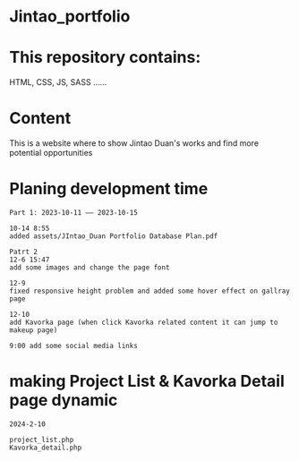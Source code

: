 # Jintao_portfolio

# This repository contains:
HTML, CSS, JS, SASS ......

# Content
This is a website where to show Jintao Duan's works and find more potential opportunities

# Planing development time
    Part 1: 2023-10-11 —— 2023-10-15

    10-14 8:55
    added assets/JIntao_Duan Portfolio Database Plan.pdf

    Patrt 2
    12-6 15:47
    add some images and change the page font

    12-9 
    fixed responsive height problem and added some hover effect on gallray page 

    12-10 
    add Kavorka page (when click Kavorka related content it can jump to makeup page)

    9:00 add some social media links
    
# making Project List & Kavorka Detail page dynamic
    2024-2-10

    project_list.php
    Kavorka_detail.php